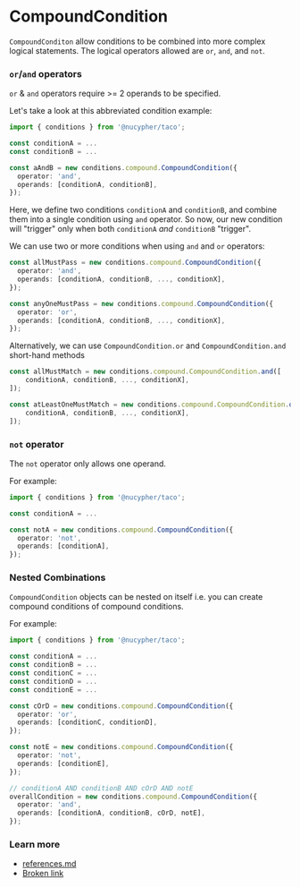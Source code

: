 # CompoundCondition

`CompoundConditon` allow conditions to be combined into more complex logical statements. The logical operators allowed are `or`, `and`, and `not`.

### `or`/`and` operators

`or` & `and` operators require >= 2 operands to be specified.

Let's take a look at this abbreviated condition example:

```typescript
import { conditions } from '@nucypher/taco';

const conditionA = ...
const conditionB = ...

const aAndB = new conditions.compound.CompoundCondition({
  operator: 'and',
  operands: [conditionA, conditionB],
});
```

Here, we define two conditions `conditionA` and `conditionB`, and combine them into a single condition using `and` operator. So now, our new condition will "trigger" only when both `conditionA` _and_ `conditionB` "trigger".

We can use two or more  conditions when using `and` and `or` operators:

```typescript
const allMustPass = new conditions.compound.CompoundCondition({
  operator: 'and',
  operands: [conditionA, conditionB, ..., conditionX],
});

const anyOneMustPass = new conditions.compound.CompoundCondition({
  operator: 'or',
  operands: [conditionA, conditionB, ..., conditionX],
});

```

Alternatively, we can use `CompoundCondition.or` and `CompoundCondition.and` short-hand methods

```typescript
const allMustMatch = new conditions.compound.CompoundCondition.and([
    conditionA, conditionB, ..., conditionX],
]);

const atLeastOneMustMatch = new conditions.compound.CompoundCondition.or([
    conditionA, conditionB, ..., conditionX],
]);
```

### `not` operator

The `not` operator only allows one operand.

For example:

```typescript
import { conditions } from '@nucypher/taco';

const conditionA = ...

const notA = new conditions.compound.CompoundCondition({
  operator: 'not',
  operands: [conditionA],
});
```

### Nested Combinations

`CompoundCondition` objects can be nested on itself i.e. you can create compound conditions of compound conditions.

For example:

```typescript
import { conditions } from '@nucypher/taco';

const conditionA = ...
const conditionB = ...
const conditionC = ...
const conditionD = ...
const conditionE = ...

const cOrD = new conditions.compound.CompoundCondition({
  operator: 'or',
  operands: [conditionC, conditionD],
});

const notE = new conditions.compound.CompoundCondition({
  operator: 'not',
  operands: [conditionE],
});

// conditionA AND conditionB AND cOrD AND notE
overallCondition = new conditions.compound.CompoundCondition({
  operator: 'and',
  operands: [conditionA, conditionB, cOrD, notE],
});

```



### Learn more&#x20;

* [references.md](../../references.md "mention")
* [Broken link](broken-reference "mention")
